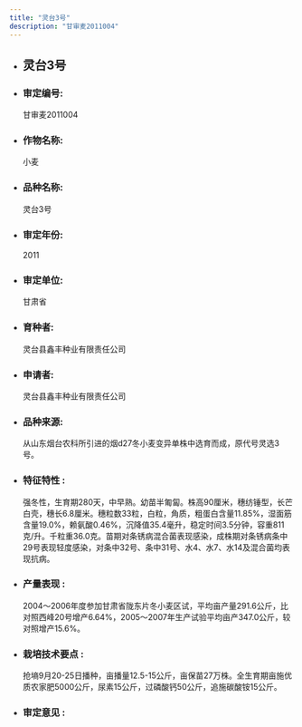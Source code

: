```yaml
---
title: "灵台3号"
description: "甘审麦2011004"
---
```

* ## 灵台3号
* ###  审定编号:  
   甘审麦2011004

*  ### 作物名称:  
   小麦

*   ###  品种名称: 
    灵台3号

*   ### 审定年份: 
    2011

*   ### 审定单位:  
    甘肃省

*   ### 育种者:  
    灵台县鑫丰种业有限责任公司

*   ### 申请者:  
    灵台县鑫丰种业有限责任公司

*   ### 品种来源:  
    从山东烟台农科所引进的烟d27冬小麦变异单株中选育而成，原代号灵选3号。

*   ### 特征特性 : 
    强冬性，生育期280天，中早熟。幼苗半匍匐。株高90厘米，穗纺锤型，长芒白壳，穗长6.8厘米。穗粒数33粒，白粒，角质，粗蛋白含量11.85%，湿面筋含量19.0%，赖氨酸0.46%，沉降值35.4毫升，稳定时间3.5分钟，容重811克/升。千粒重36.0克。苗期对条锈病混合菌表现感染，成株期对条锈病条中29号表现轻度感染，对条中32号、条中31号、水4、水7、水14及混合菌均表现抗病。

*   ### 产量表现 : 
    2004～2006年度参加甘肃省陇东片冬小麦区试，平均亩产量291.6公斤，比对照西峰20号增产6.64%，2005～2007年生产试验平均亩产347.0公斤，较对照增产15.6%。

*   ### 栽培技术要点 : 
    抢墒9月20-25日播种，亩播量12.5-15公斤，亩保苗27万株。全生育期亩施优质农家肥5000公斤，尿素15公斤，过磷酸钙50公斤，追施碳酸铵15公斤。

*   ### 审定意见 : 
    
